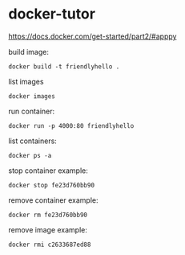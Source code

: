 # docker-tutor
https://docs.docker.com/get-started/part2/#apppy

build image:
```
docker build -t friendlyhello .
```

list images
```
docker images
```

run container:
```
docker run -p 4000:80 friendlyhello
```
list containers:

```
docker ps -a
```

stop container example:
```
docker stop fe23d760bb90
```

remove container example:
```
docker rm fe23d760bb90
```

remove image example:
```
docker rmi c2633687ed88
```
